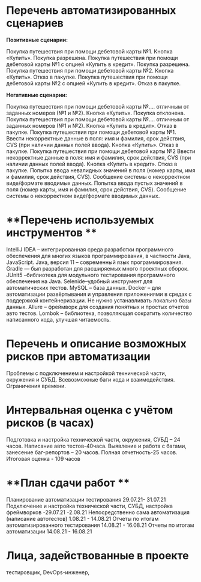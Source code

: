 # **Перечень автоматизированных сценариев**

**Позитивные сценарии:**

Покупка путешествия при помощи дебетовой карты №1. Кнопка «Купить». Покупка разрешена.
Покупка путешествия при помощи дебетовой карты №1 с опцией «Купить в кредит». Покупка разрешена.
Покупка путешествия при помощи дебетовой карты №2. Кнопка «Купить». Отказ в пакупке.
Покупка путешествия при помощи дебетовой карты №2 с опцией «Купить в кредит». Отказ в пакупке.

**Негативные сценарии:**

Покупка путешествия при помощи дебетовой карты №…. отличным от заданных номеров (№1 и №2). Кнопка «Купить». Покупка отклонена.
Покупка путешествия при помощи дебетовой карты №…. отличным от заданных номеров (№1 и №2). Кнопка «Купить в кредит». Отказ в пакупке.
Покупка путешествия при помощи дебетовой карты №1. Ввести некорректные данные в поля: имя и фамилия, срок действия, CVS (при наличии данных полей ввода). Кнопка «Купить». Отказ в пакупке.
Покупка путешествия при помощи дебетовой карты №2 Ввести некорректные данные в поля: имя и фамилия, срок действия, CVS (при наличии данных полей ввода). Кнопка «Купить в кредит». Отказ в пакупке.
Попытка ввода невалидных значений в поля (номер карты, имя и фамилия, срок действия, CVS). Сообщение системы о некорректном виде/формате вводимых данных.
Попытка ввода пустых значений в поля (номер карты, имя и фамилия, срок действия, CVS). Сообщение системы о некорректном виде/формате вводимых данных.

# **Перечень используемых инструментов **

 IntelliJ IDEA – интегрированная среда разработки программного обеспечения для многих языков программирования, в частности Java, JavaScript.
Java, версия 11 – современный язык программирования. 
Gradle — был разработан для расширяемых много проектных сборок.
JUnit5 –библиотека для модульного тестирования программного обеспечения на Java.
Selenide–удобный инструмент для автоматических тестов.
MySQL –  база данных.
Docker –  для автоматизации развёртывания и управления приложениями в средах с поддержкой контейнеризации. Не нужно устанавливать локально базы данных.
Allure – фреймворк для создания понятных и простых отчетов авто тестов.
Lombok – библиотека, позволяющая сократить количество написанного кода, улучшая читаемость.

# **Перечень и описание возможных рисков при автоматизации**

Проблемы с подключением и настройкой технической части, окружения и СУБД.
Всевозможные баги кода и взаимодействия.
Ограничения времени.

# **Интервальная оценка с учётом рисков (в часах)**

Подготовка и настройка технической части, окружения, СУБД – 24 часов.
Написание авто тестов-40часа.
Выявление и работа с багами, занесение баг-репортов – 20 часов.
Полная отчетность-25 часов.
Итоговая оценка - 109 часов

# **План сдачи работ **

Планирование автоматизации тестирования 29.07.21- 31.07.21
Подключение и настройка технической части, СУБД, настройка фреймворков -29.07.21 -2.08.21
Непосредственно сама автоматизация (написание автотестов) 1.08.21 - 14.08.21
Отчеты по итогам автоматизированного тестирования 14.08.21 - 16.08.21
Отчеты по итогам автоматизации 14.08.21 - 16.08.21

# **Лица, задействованные в проекте**

тестировщик,
DevOps-инженер,